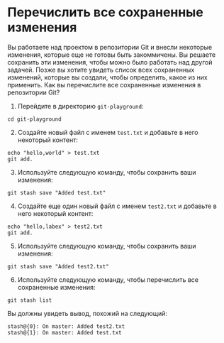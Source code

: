 # Перечислить все сохраненные изменения

Вы работаете над проектом в репозитории Git и внесли некоторые изменения, которые еще не готовы быть закоммичены. Вы решаете сохранить эти изменения, чтобы можно было работать над другой задачей. Позже вы хотите увидеть список всех сохраненных изменений, которые вы создали, чтобы определить, какое из них применить. Как вы перечислите все сохраненные изменения в репозитории Git?

1. Перейдите в директорию `git-playground`:

```
cd git-playground
```

2. Создайте новый файл с именем `test.txt` и добавьте в него некоторый контент:

```
echo "hello,world" > test.txt
git add.
```

3. Используйте следующую команду, чтобы сохранить ваши изменения:

```
git stash save "Added test.txt"
```

4. Создайте еще один новый файл с именем `test2.txt` и добавьте в него некоторый контент:

```
echo "hello,labex" > test2.txt
git add.
```

5. Используйте следующую команду, чтобы сохранить ваши изменения:

```
git stash save "Added test2.txt"
```

6. Используйте следующую команду, чтобы перечислить все сохраненные изменения:

```
git stash list
```

Вы должны увидеть вывод, похожий на следующий:

```
stash@{0}: On master: Added test2.txt
stash@{1}: On master: Added test.txt
```
